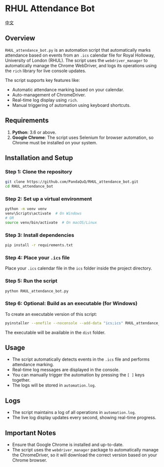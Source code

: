 
# RHUL Attendance Bot

[中文](https://github.com/PandaQuQ/RHUL_attendance_bot/blob/main/README_CN.md)

## Overview

`RHUL_attendance_bot.py` is an automation script that automatically marks attendance based on events from an `.ics` calendar file for Royal Holloway, University of London (RHUL). The script uses the `webdriver_manager` to automatically manage the Chrome WebDriver, and logs its operations using the `rich` library for live console updates.

The script supports key features like:
- Automatic attendance marking based on your calendar.
- Auto-management of ChromeDriver.
- Real-time log display using `rich`.
- Manual triggering of automation using keyboard shortcuts.

## **Requirements**

1. **Python**: 3.6 or above.
2. **Google Chrome**: The script uses Selenium for browser automation, so Chrome must be installed on your system.

## **Installation and Setup**

### **Step 1: Clone the repository**

```bash
git clone https://github.com/PandaQuQ/RHUL_attendance_bot.git
cd RHUL_attendance_bot
```

### **Step 2: Set up a virtual environment**

```bash
python -m venv venv
venv\Scripts\activate  # On Windows
# OR
source venv/bin/activate  # On macOS/Linux
```

### **Step 3: Install dependencies**

```bash
pip install -r requirements.txt
```

### **Step 4: Place your `.ics` file**

Place your `.ics` calendar file in the `ics` folder inside the project directory.

### **Step 5: Run the script**

```bash
python RHUL_attendance_bot.py
```

### **Step 6: Optional: Build as an executable (for Windows)**

To create an executable version of this script:

```bash
pyinstaller --onefile --noconsole --add-data "ics;ics" RHUL_attendance_bot.py
```

The executable will be available in the `dist` folder.

## **Usage**

- The script automatically detects events in the `.ics` file and performs attendance marking.
- Real-time log messages are displayed in the console.
- You can manually trigger the automation by pressing the `[ ]` keys together.
- The logs will be stored in `automation.log`.

## **Logs**

- The script maintains a log of all operations in `automation.log`.
- The live log display updates every second, showing real-time progress.

## **Important Notes**

- Ensure that Google Chrome is installed and up-to-date.
- The script uses the `webdriver_manager` package to automatically manage the ChromeDriver, so it will download the correct version based on your Chrome browser.
